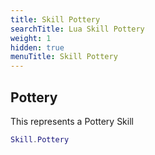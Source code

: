 ```yaml
---
title: Skill Pottery
searchTitle: Lua Skill Pottery
weight: 1
hidden: true
menuTitle: Skill Pottery
---
```

## Pottery

This represents a Pottery Skill
```lua
Skill.Pottery
```